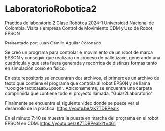 # LaboratorioRobotica2
Practica de laboratorio 2  Clase Robótica 2024-1 Universidad Nacional de Colombia.
Visita a empresa Control de Movimiento CDM y Uso de Robot EPSON

Presentado por: Juan Camilo Aguilar Coronado. 

Se creó un programa para controlar el movimiento de un robot de marca EPSON y conseguir que realizara un proceso de palletizado, generando una cuadrícula y que esta fuera generada y recorrida de distintas formas tanto en simulación como en físico.

En este repositorio se encuentran dos archivos, el primero es un archivo de texto que contiene el programa que controla al robot EPSON y se llama "CodigoPracticaLab2Epson".
Adicionalmente, se encuentra una carpeta comprimida que contiene todo el proyecto llamada: "Guias2Laboratorio"

Finalmente se encuentra el siguiente video donde se puede ver el desarrollo de la práctica: https://youtu.be/zK7TDBPealk

En el minuto 7:40 se muestra la puesta en marcha del programa en el robot EPSON en CDM: https://youtu.be/zK7TDBPealk?t=461

